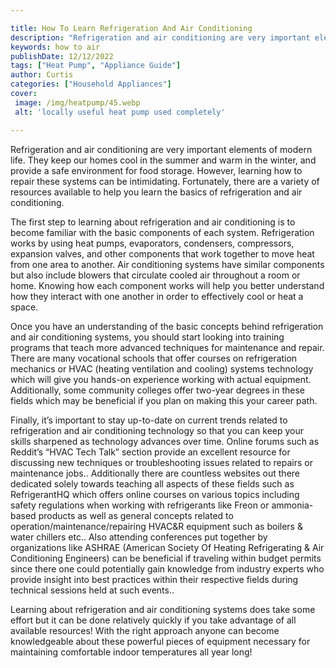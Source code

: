 ```yaml
---

title: How To Learn Refrigeration And Air Conditioning
description: "Refrigeration and air conditioning are very important elements of modern life. They keep our homes cool in the summer and warm in ...check it out to learn"
keywords: how to air
publishDate: 12/12/2022
tags: ["Heat Pump", "Appliance Guide"]
author: Curtis
categories: ["Household Appliances"]
cover: 
 image: /img/heatpump/45.webp
 alt: 'locally useful heat pump used completely'

---
```


Refrigeration and air conditioning are very important elements of modern life. They keep our homes cool in the summer and warm in the winter, and provide a safe environment for food storage. However, learning how to repair these systems can be intimidating. Fortunately, there are a variety of resources available to help you learn the basics of refrigeration and air conditioning.

The first step to learning about refrigeration and air conditioning is to become familiar with the basic components of each system. Refrigeration works by using heat pumps, evaporators, condensers, compressors, expansion valves, and other components that work together to move heat from one area to another. Air conditioning systems have similar components but also include blowers that circulate cooled air throughout a room or home. Knowing how each component works will help you better understand how they interact with one another in order to effectively cool or heat a space. 

Once you have an understanding of the basic concepts behind refrigeration and air conditioning systems, you should start looking into training programs that teach more advanced techniques for maintenance and repair. There are many vocational schools that offer courses on refrigeration mechanics or HVAC (heating ventilation and cooling) systems technology which will give you hands-on experience working with actual equipment. Additionally, some community colleges offer two-year degrees in these fields which may be beneficial if you plan on making this your career path. 

Finally, it’s important to stay up-to-date on current trends related to refrigeration and air conditioning technology so that you can keep your skills sharpened as technology advances over time. Online forums such as Reddit’s “HVAC Tech Talk” section provide an excellent resource for discussing new techniques or troubleshooting issues related to repairs or maintenance jobs.. Additionally there are countless websites out there dedicated solely towards teaching all aspects of these fields such as RefrigerantHQ which offers online courses on various topics including safety regulations when working with refrigerants like Freon or ammonia-based products as well as general concepts related to operation/maintenance/repairing HVAC&R equipment such as boilers & water chillers etc.. Also attending conferences put together by organizations like ASHRAE (American Society Of Heating Refrigerating & Air Conditioning Engineers) can be beneficial if traveling within budget permits since there one could potentially gain knowledge from industry experts who provide insight into best practices within their respective fields during technical sessions held at such events.. 

Learning about refrigeration and air conditioning systems does take some effort but it can be done relatively quickly if you take advantage of all available resources! With the right approach anyone can become knowledgeable about these powerful pieces of equipment necessary for maintaining comfortable indoor temperatures all year long!
